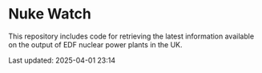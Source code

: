 # Nuke Watch

This repository includes code for retrieving the latest information available on the output of EDF nuclear power plants in the UK.

Last updated: 2025-04-01 23:14